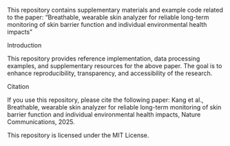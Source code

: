 This repository contains supplementary materials and example code related to the paper:
“Breathable, wearable skin analyzer for reliable long-term monitoring of skin barrier function and individual environmental health impacts”

Introduction

This repository provides reference implementation, data processing examples, and supplementary resources for the above paper.
The goal is to enhance reproducibility, transparency, and accessibility of the research.

Citation

If you use this repository, please cite the following paper:
Kang et al., Breathable, wearable skin analyzer for reliable long-term monitoring of skin barrier function and individual environmental health impacts, Nature Communications, 2025.

This repository is licensed under the MIT License.
